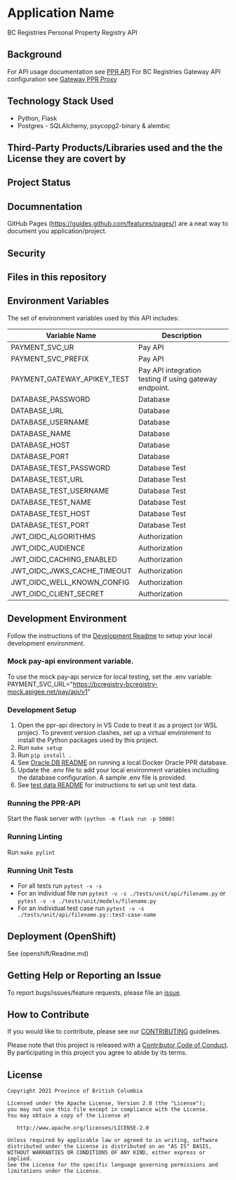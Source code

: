 # Application Name

BC Registries Personal Property Registry API

## Background
For API usage documentation see [PPR API](https://yfthig-test.web.app/ppr-api) 
For BC Registries Gateway API configuration see [Gateway PPR Proxy](https://github.com/bcregistry/apigw/blob/master/proxy/README-ppr.md)

## Technology Stack Used
* Python, Flask
* Postgres -  SQLAlchemy, psycopg2-binary & alembic

## Third-Party Products/Libraries used and the the License they are covert by

## Project Status

## Documnentation

GitHub Pages (https://guides.github.com/features/pages/) are a neat way to document you application/project.

## Security


## Files in this repository

## Environment Variables
The set of environment variables used by this API includes:

| Variable Name | Description |
|---------------|-------------|
| PAYMENT_SVC_UR | Pay API |
| PAYMENT_SVC_PREFIX | Pay API |
| PAYMENT_GATEWAY_APIKEY_TEST | Pay API integration testing if using gateway endpoint.  |
| DATABASE_PASSWORD | Database  |
| DATABASE_URL | Database  |
| DATABASE_USERNAME | Database  |
| DATABASE_NAME | Database   |
| DATABASE_HOST | Database   |
| DATABASE_PORT | Database   |
| DATABASE_TEST_PASSWORD | Database Test |
| DATABASE_TEST_URL | Database Test |
| DATABASE_TEST_USERNAME | Database Test |
| DATABASE_TEST_NAME | Database Test |
| DATABASE_TEST_HOST | Database Test |
| DATABASE_TEST_PORT | Database Test |
| JWT_OIDC_ALGORITHMS | Authorization  |
| JWT_OIDC_AUDIENCE | Authorization  |
| JWT_OIDC_CACHING_ENABLED | Authorization  |
| JWT_OIDC_JWKS_CACHE_TIMEOUT | Authorization  |
| JWT_OIDC_WELL_KNOWN_CONFIG | Authorization  |
| JWT_OIDC_CLIENT_SECRET | Authorization  |

## Development Environment
Follow the instructions of the [Development Readme](https://github.com/bcgov/entity/blob/master/docs/development.md)
to setup your local development environment.

### Mock pay-api environment variable.
To use the mock pay-api service for local testing, set the .env variable:
   PAYMENT_SVC_URL="https://bcregistry-bcregistry-mock.apigee.net/pay/api/v1"

### Development Setup
1. Open the ppr-api directory in VS Code to treat it as a project (or WSL projec). To prevent version clashes, set up a virtual environment to install the Python packages used by this project.
1. Run `make setup`
1. Run `pip install .`
1. See [Oracle DB README](./oracle-db/README.md) on running a local Docker Oracle PPR database.
1. Update the .env file to add your local environment variables including the database configuration. A sample .env file is provided.
1. See [test data README](./test_data/README.md) for instructions to set up unit test data.

### Running the PPR-API
Start the flask server with `(python -m flask run -p 5000)`

### Running Linting
Run `make pylint`

### Running Unit Tests
- For all tests run `pytest -v -s` 
- For an individual file run `pytest -v -s ./tests/unit/api/filename.py` or `pytest -v -s ./tests/unit/models/filename.py`
- For an individual test case run `pytest -v -s ./tests/unit/api/filename.py::test-case-name`
  
## Deployment (OpenShift)

See (openshift/Readme.md)

## Getting Help or Reporting an Issue

To report bugs/issues/feature requests, please file an [issue](../../issues).

## How to Contribute

If you would like to contribute, please see our [CONTRIBUTING](./CONTRIBUTING.md) guidelines.

Please note that this project is released with a [Contributor Code of Conduct](./CODE_OF_CONDUCT.md).
By participating in this project you agree to abide by its terms.

## License

    Copyright 2021 Province of British Columbia

    Licensed under the Apache License, Version 2.0 (the "License");
    you may not use this file except in compliance with the License.
    You may obtain a copy of the License at

       http://www.apache.org/licenses/LICENSE-2.0

    Unless required by applicable law or agreed to in writing, software
    distributed under the License is distributed on an "AS IS" BASIS,
    WITHOUT WARRANTIES OR CONDITIONS OF ANY KIND, either express or implied.
    See the License for the specific language governing permissions and
    limitations under the License.

